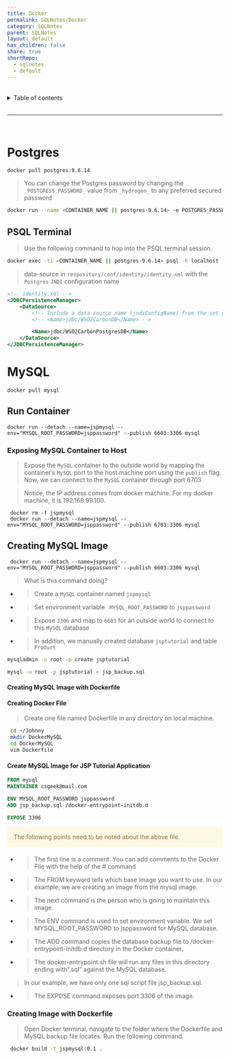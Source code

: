 ```yaml
---
title: Docker
permalink: SQLNotes/Docker
category: SQLNotes
parent: SQLNotes
layout: default
has_children: false
share: true
shortRepo:
  - sqlnotes
  - default
---
```


<br/>

<details markdown="block">                      
<summary>                      
Table of contents                      
</summary>                      
{: .text-delta }                      
1. TOC                      
{:toc}                      
</details>

<br/>

---

<br/>

# Postgres

```shell
docker pull postgres:9.6.14
```

> You can change the Postgres password by changing the `_POSTGRESS_PASSWORD_` value from `_hydrogen_` to any preferred secured password

```bash
docker run --name <CONTAINER_NAME || postgres-9.6.14> -e POSTGRES_PASSWORD=hydrogen -p 5432:5432 -d -v $HOME/docker/volumes/postgres:/var/lib/postgresql postgres:9.6.14
```

## PSQL Terminal

> Use the following command to hop into the PSQL terminal session.

```bash
docker exec -ti <CONTAINER_NAME || postgres-9.6.14> psql -h localhost -U postgres
```

> data-source in `respository/conf/identity/identity.xml` with the `Postgres` `JNDI` configuration name

```xml
<!-- identity.xml -->
<JDBCPersistenceManager>
    <DataSource>
        <!-- Include a data source name (jndiConfigName) from the set of datasources defined in master-datasources.xml -->
        <!-- <Name>jdbc/WSO2CarbonDB</Name> -->

        <Name>jdbc/WSO2CarbonPostgresDB</Name>
    </DataSource>
</JDBCPersistenceManager>
```

# MySQL

```shell
docker pull mysql
```

## Run Container

```shell
docker run --detach --name=jspmysql --env="MYSQL_ROOT_PASSWORD=jsppassword" --publish 6603:3306 mysql
```

### Exposing MySQL Container to Host

> Expose the `MySQL` container to the outside world by mapping the container’s `MySQL` port to the host machine port using the `publish` flag.
> Now, we can connect to the `MySQL`
> container through port 6703

> Notice, the IP address comes from docker machine. For my docker machine, it is 192.168.99.100.

```shell
 docker rm -f jspmysql
 docker run --detach --name=jspmysql --env="MYSQL_ROOT_PASSWORD=jsppassword" --publish 6703:3306 mysql
```

## Creating MySQL Image

```shell
 docker run --detach --name=jspmysql --env="MYSQL_ROOT_PASSWORD=jsppassword" --publish 6603:3306 mysql
```

> What is this command doing?

- > Create a `MySQL` container named `jspmysql`
- > Set environment variable ` MYSQL_ROOT_PASSWORD` to `jsppassword`
- > Expose `3306` and map to `6603` for an outside world to connect to this `MySQL` database
- > In addition, we manually created database `jsptutorial` and table `Product`

```bash
mysqladmin -u root -p create jsptutorial
```

```bash
mysql -u root -p jsptutorial < jsp_backup.sql
```

#### Creating MySQL Image with Dockerfile

#### Creating Docker File

> Create one file named Dockerfile in any directory on local machine.

```bash
 cd ~/Johnny
 mkdir DockerMySQL
 cd DockerMySQL
 vim Dockerfile
```

#### Create MySQL Image for JSP Tutorial Application

```dockerfile
FROM mysql
MAINTAINER csgeek@mail.com

ENV MYSQL_ROOT_PASSWORD jsppassword
ADD jsp_backup.sql /docker-entrypoint-initdb.d

EXPOSE 3306
```

<div style="padding: 15px; margin-bottom: 20px; border-radius: 4px; color: #8a6d3b;; background-color: #fcf8e3; border-color: #faebcc;">            
    The following points need to be noted about the above file.
</div>

- > The first line is a comment. You can add comments to the Docker File with the help of the # command
- > The FROM keyword tells which base image you want to use. In our example, we are creating an image from the mysql image.
- > The next command is the person who is going to maintain this image.
- > The ENV command is used to set environment variable. We set MYSQL_ROOT_PASSWORD to jsppassword for MySQL database.
- > The ADD command copies the database backup file to /docker-entrypoint-initdb.d directory in the Docker container.
- > The docker-entrypoint.sh file will run any files in this directory ending with“.sql” against the MySQL database.

> In our example, we have only one sql script file jsp_backup.sql.

- > The EXPOSE command exposes port 3306 of the image.

### Creating Image with Dockerfile

> Open Docker terminal, navigate to the folder where the Dockerfile and MySQL backup file locates. Run the following command.

```bash
 docker build -t jspmysql:0.1 .
```
